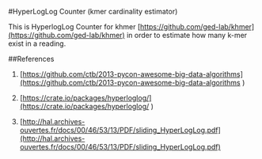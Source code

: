 #HyperLogLog Counter (kmer cardinality estimator)

This is HyperlogLog Counter for khmer [https://github.com/ged-lab/khmer](https://github.com/ged-lab/khmer) in order to estimate how many k-mer exist in a reading. 

##References

1. [https://github.com/ctb/2013-pycon-awesome-big-data-algorithms](https://github.com/ctb/2013-pycon-awesome-big-data-algorithms )

2. [https://crate.io/packages/hyperloglog/](https://crate.io/packages/hyperloglog/ ) 

3. [http://hal.archives-ouvertes.fr/docs/00/46/53/13/PDF/sliding_HyperLogLog.pdf](http://hal.archives-ouvertes.fr/docs/00/46/53/13/PDF/sliding_HyperLogLog.pdf)